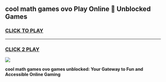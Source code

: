 
## cool math games ovo Play Online 👋 Unblocked Games
<h3>
<a href="https://news.freeplayer.one?title=cool_math_games_ovo&ref=17CMG">CLICK TO PLAY</a></h3>
<hr>

<h3>
<a href="https://news.freeplayer.one?title=cool_math_games_ovo&ref=17CMG">CLICK 2 PLAY</a>
  
</h3>

<a href="https://news.freeplayer.one?title=cool_math_games_ovo&ref=17CMG/"><img src="https://clearcache.store/games.png"></a>


**cool math games ovo games unblocked: Your Gateway to Fun and Accessible Online Gaming**
